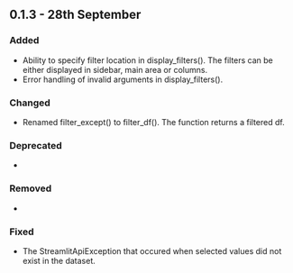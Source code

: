 ## 0.1.3 - 28th September
### Added
- Ability to specify filter location in display_filters(). The filters can be either displayed in sidebar, main area or columns.
- Error handling of invalid arguments in display_filters().

### Changed
- Renamed filter_except() to filter_df(). The function returns a filtered df.

### Deprecated
- 

### Removed
- 

### Fixed
- The StreamlitApiException that occured when selected values did not exist in the dataset.

